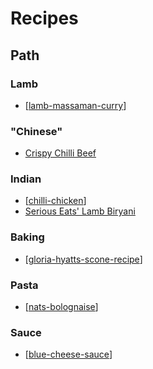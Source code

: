 # Recipes

## Path

### Lamb

- [[lamb-massaman-curry]]

### "Chinese"

- [Crispy Chilli Beef](https://www.kitchensanctuary.com/crispy-chilli-beef/#wprm-recipe-container-9946)
### Indian

- [[chilli-chicken]]
- [Serious Eats' Lamb Biryani](https://www.seriouseats.com/recipes/2020/07/lamb-biryani.html)

### Baking

- [[gloria-hyatts-scone-recipe]]

### Pasta

- [[nats-bolognaise]]

### Sauce

- [[blue-cheese-sauce]]

[//begin]: # "Autogenerated link references for markdown compatibility"
[lamb-massaman-curry]: Recipes/lamb-massaman-curry "Massaman Lamb Curry"
[chilli-chicken]: Recipes/chilli-chicken "Chilli Chicken"
[gloria-hyatts-scone-recipe]: Recipes/gloria-hyatts-scone-recipe "Gloria Hyatt’s scone recipe"
[nats-bolognaise]: Recipes/nats-bolognaise "Nat's What I Reckon - bolagnaise"
[blue-cheese-sauce]: Recipes/blue-cheese-sauce "Blue cheese sauce"
[//end]: # "Autogenerated link references"